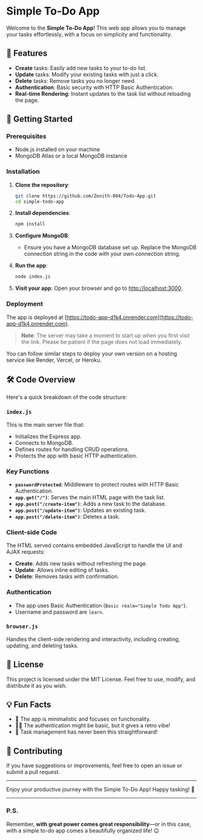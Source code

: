 # Simple To-Do App

Welcome to the **Simple To-Do App**! This web app allows you to manage your tasks effortlessly, with a focus on simplicity and functionality.

## 📝 Features

- **Create** tasks: Easily add new tasks to your to-do list.
- **Update** tasks: Modify your existing tasks with just a click.
- **Delete** tasks: Remove tasks you no longer need.
- **Authentication**: Basic security with HTTP Basic Authentication.
- **Real-time Rendering**: Instant updates to the task list without reloading the page.

## 🚀 Getting Started

### Prerequisites

- Node.js installed on your machine
- MongoDB Atlas or a local MongoDB instance

### Installation

1. **Clone the repository**:
   ```bash
   git clone https://github.com/Zenith-004/Todo-App.git
   cd simple-todo-app
   ```

2. **Install dependencies**:
   ```bash
   npm install
   ```

3. **Configure MongoDB**:
   - Ensure you have a MongoDB database set up. Replace the MongoDB connection string in the code with your own connection string.

4. **Run the app**:
   ```bash
   node index.js
   ```

5. **Visit your app**:
   Open your browser and go to [http://localhost:3000](http://localhost:3000).

### Deployment

The app is deployed at [https://todo-app-d1k4.onrender.com](https://todo-app-d1k4.onrender.com).

> **Note**: The server may take a moment to start up when you first visit the link. Please be patient if the page does not load immediately.

You can follow similar steps to deploy your own version on a hosting service like Render, Vercel, or Heroku.

## 🛠️ Code Overview

Here's a quick breakdown of the code structure:

### `index.js`

This is the main server file that:

- Initializes the Express app.
- Connects to MongoDB.
- Defines routes for handling CRUD operations.
- Protects the app with basic HTTP authentication.

### Key Functions

- **`passwordProtected`**: Middleware to protect routes with HTTP Basic Authentication.
- **`app.get("/")`**: Serves the main HTML page with the task list.
- **`app.post("/create-item")`**: Adds a new task to the database.
- **`app.post("/update-item")`**: Updates an existing task.
- **`app.post("/delete-item")`**: Deletes a task.

### Client-side Code

The HTML served contains embedded JavaScript to handle the UI and AJAX requests:

- **Create**: Adds new tasks without refreshing the page.
- **Update**: Allows inline editing of tasks.
- **Delete**: Removes tasks with confirmation.

### Authentication

- The app uses Basic Authentication (`Basic realm="Simple Todo App"`).
- Username and password are `learn`.

### **`browser.js`**

Handles the client-side rendering and interactivity, including creating, updating, and deleting tasks.

## 📄 License

This project is licensed under the MIT License. Feel free to use, modify, and distribute it as you wish.

## 💡 Fun Facts

- 🚀 The app is minimalistic and focuses on functionality.
- 🧙‍♂️ The authentication might be basic, but it gives a retro vibe!
- 💬 Task management has never been this straightforward!

## 🤝 Contributing

If you have suggestions or improvements, feel free to open an issue or submit a pull request.

---

Enjoy your productive journey with the Simple To-Do App! Happy tasking! 🎉

---

### P.S.

Remember, **with great power comes great responsibility**—or in this case, with a simple to-do app comes a beautifully organized life! 😉


